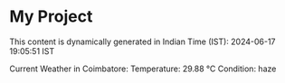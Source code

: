 # My Project

This content is dynamically generated in Indian Time (IST): 2024-06-17 19:05:51 IST


Current Weather in Coimbatore:
Temperature: 29.88 °C
Condition: haze
